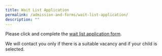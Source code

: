 ```yaml
---
title: Wait List Application
permalink: /admission-and-forms/wait-list-application/
description: ""
---
```


Please click and complete the [wait list application form](https://go.gov.sg/jwpswait). 

We will contact you only if there is a suitable vacancy and if your child is selected.